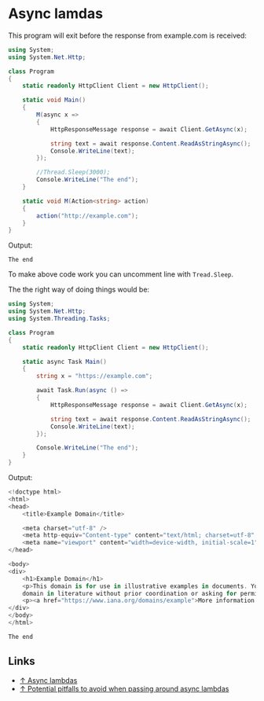 # Async lamdas

This program will exit before the response from example.com is received:

```csharp
using System;
using System.Net.Http;

class Program
{
    static readonly HttpClient Client = new HttpClient();

    static void Main()
    {
        M(async x =>
        {
            HttpResponseMessage response = await Client.GetAsync(x);

            string text = await response.Content.ReadAsStringAsync();
            Console.WriteLine(text);
        });

        //Thread.Sleep(3000);
        Console.WriteLine("The end");
    }

    static void M(Action<string> action)
    {
        action("http://example.com");
    }
}
```

Output:

```text
The end
```

To make above code work you can uncomment line with `Tread.Sleep`.

The the right way of doing things would be:

```csharp
using System;
using System.Net.Http;
using System.Threading.Tasks;

class Program
{
    static readonly HttpClient Client = new HttpClient();

    static async Task Main()
    {
        string x = "https://example.com";

        await Task.Run(async () =>
        {
            HttpResponseMessage response = await Client.GetAsync(x);

            string text = await response.Content.ReadAsStringAsync();
            Console.WriteLine(text);
        });

        Console.WriteLine("The end");
    }
}
```

Output:

```csharp
<!doctype html>
<html>
<head>
    <title>Example Domain</title>

    <meta charset="utf-8" />
    <meta http-equiv="Content-type" content="text/html; charset=utf-8" />
    <meta name="viewport" content="width=device-width, initial-scale=1" />
</head>

<body>
<div>
    <h1>Example Domain</h1>
    <p>This domain is for use in illustrative examples in documents. You may use this
    domain in literature without prior coordination or asking for permission.</p>
    <p><a href="https://www.iana.org/domains/example">More information...</a></p>
</div>
</body>
</html>

The end

```

## Links

* [↑ Async lambdas](https://docs.microsoft.com/en-us/dotnet/csharp/language-reference/operators/lambda-expressions#async-lambdas)
* [↑ Potential pitfalls to avoid when passing around async lambdas](https://devblogs.microsoft.com/pfxteam/potential-pitfalls-to-avoid-when-passing-around-async-lambdas/)
